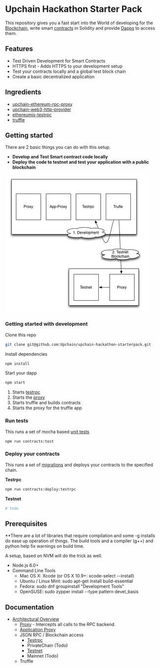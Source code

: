 # Upchain Hackathon Starter Pack

This repository gives you a fast start into the World of developing for the  [Blockchain](https://en.wikipedia.org/wiki/Block_chain),  write smart [contracts](https://en.wikipedia.org/wiki/Smart_contract) in Solidity and provide [Dapps](http://dapps.ethercasts.com/) to access them.


## Features

* Test Driven Development for Smart Contracts
* HTTPS first - Adds HTTPS to your development setup
* Test your contracts locally and a global test block chain
* Create a basic decentralized application

## Ingredients

* [upchain-ethereum-rpc-proxy](https://github.com/Upchain/upchain-ethereum-rpc-proxy)
* [upchain-web3-http-provider](https://github.com/Upchain/upchain-web3-http-provider)
* [ethereumjs-testrpc](https://github.com/ethereumjs/testrpc)
* [truffle](https://github.com/ConsenSys/truffle/)

## Getting started

There are 2 basic things you can do with this setup.

* **Develop and Test Smart contract code locally**
* **Deploy the code to testnet and test your application with a public blockchain**

![Overview](./docs/images/overview_readme.png)

### Getting started with development

Clone this repo
```bash
git clone git@github.com:Upchain/upchain-hackathon-starterpack.git
```
Install dependencies

```bash
npm install
```
Start your dapp

```bash
npm start
```

1. Starts [testrpc](https://github.com/ethereumjs/testrpc)
2. Starts the  [proxy](https://github.com/Upchain/upchain-ethereum-rpc-proxy)
3. Starts truffle and builds contracts
4. Starts the proxy for the truffle app

### Run tests

This runs a set of mocha based [unit tests](./test)

```bash
npm run contracts:test
```

### Deploy your contracts

This runs a set of [migrations](./migrations) and deploys your contracts to the specified chain.

**Testrpc**

```bash
npm run contracts:deploy:testrpc
```

**Testnet**

```bash
# todo
```


## Prerequisites

**There are a lot of libraries that require compilation and some -g installs do ease up operation of things. The build tools and a compiler (g++) and python help fix warnings on build time.

A setup, based on NVM will do the trick as well.

* Node.js 6.0+
* Command Line Tools
  * Mac OS X: Xcode (or OS X 10.9+: xcode-select --install)
  * Ubuntu /  Linux Mint: sudo apt-get install build-essential
  * Fedora: sudo dnf groupinstall "Development Tools"
  * OpenSUSE: sudo zypper install --type pattern devel_basis

## Documentation

* [Architectural Overview](./docs/overview.md)
  * [Proxy](./docs/architecture-proxy.md) - Intercepts all calls to the RPC backend.
  * [Application Proxy](./docs/architecture-application-proxy.md)
  * JSON RPC / Blockchain access
    * [Testrpc](./docs/architecture-testrpc.md)
    * PrivateChain (Todo)
    * [Testnet](./docs/architecture-testnet.md)
    * Mainnet (Todo)
  * Truffle
